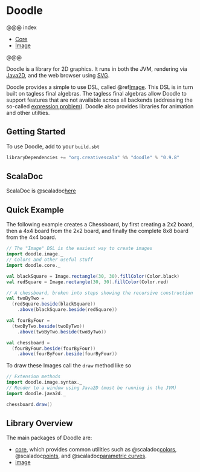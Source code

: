 # Doodle

@@@ index

- [Core](core/index.md)
- [Image](image/index.md)

@@@

Doodle is a library for 2D graphics. It runs in both the JVM, rendering via [Java2D][java2d], and the web browser using [SVG][svg].

Doodle provides a simple to use DSL, called @ref[Image](image/index.md). This DSL is in turn built on tagless final algebras. The tagless final algebras allow Doodle to support features that are not available across all backends (addressing the so-called [expression problem][expression-problem]). Doodle also provides libraries for animation and other utilties.

## Getting Started

To use Doodle, add to your `build.sbt`

```scala
libraryDependencies += "org.creativescala" %% "doodle" % "0.9.8"
```

## ScalaDoc

ScalaDoc is @scaladoc[here](doodle.index)

## Quick Example

The following example creates a Chessboard, by first creating a 2x2 board, then a 4x4 board from the 2x2 board, and finally the complete 8x8 board from the 4x4 board.


```scala mdoc:silent
// The "Image" DSL is the easiest way to create images
import doodle.image._
// Colors and other useful stuff
import doodle.core._

val blackSquare = Image.rectangle(30, 30).fillColor(Color.black)
val redSquare = Image.rectangle(30, 30).fillColor(Color.red)

// A chessboard, broken into steps showing the recursive construction
val twoByTwo =
  (redSquare.beside(blackSquare))
    .above(blackSquare.beside(redSquare))

val fourByFour =
  (twoByTwo.beside(twoByTwo))
    .above(twoByTwo.beside(twoByTwo))

val chessboard =
  (fourByFour.beside(fourByFour))
    .above(fourByFour.beside(fourByFour))
```

To draw these Images call the `draw` method like so


```scala
// Extension methods
import doodle.image.syntax._
// Render to a window using Java2D (must be running in the JVM)
import doodle.java2d._

chessboard.draw()
```


## Library Overview

The main packages of Doodle are:

- [core](core/index.md), which provides common utilities such as @scaladoc[colors](doodle.core.Color), @scaladoc[points](doodle.core.Point), and @scaladoc[parametric curves](doodle.core.Parametric$).
- [image](image/index.md)


[java2d]: https://en.wikipedia.org/wiki/Java_2D
[svg]: https://en.wikipedia.org/wiki/Scalable_Vector_Graphics
[expression-problem]: https://en.wikipedia.org/wiki/Expression_problem
